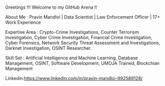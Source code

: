 Greetings !!! Welcome to my GitHub Arena !! 

About Me : Pravin Mandloi | Data Scientist | Law Enforcement Officer | 17+ Work Experience

Expertise Area : Crypto-Crime Investigations, Counter Terrorism Investigation, Cyber Crime Investigation, Financial Crime Investigation, Cyber Forensics, Network Security Threat Assessment and Investigations, Darknet Investigation, OSINT Researcher.

Skill Set : Artificial Intelligence and Machine Learning, Database Management, OSINT, Software Development, UMOJA Trained, Blockchian Management 

Linkedin:https://www.linkedin.com/in/pravin-mandloi-992589128/
